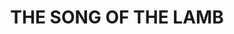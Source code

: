 ---
capo: 0
id: 0
lang: en-us
page: '274'
step: con
subtitle: ''
tags:
- pan
title: THE SONG OF THE LAMB
---